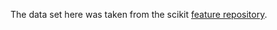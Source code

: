 The data set here was taken from the scikit [feature repository](https://github.com/jundongl/scikit-feature/tree/master/skfeature/data).